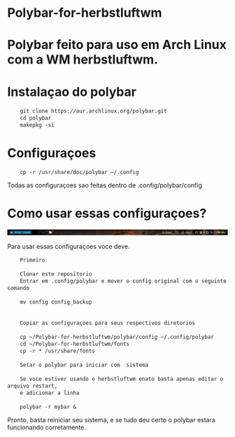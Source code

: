 # Polybar-for-herbstluftwm

# Polybar feito para uso em Arch Linux com a WM herbstluftwm.

# Instalaçao do polybar

		git clone https://aur.archlinux.org/polybar.git
		cd polybar
		makepkg -si

# Configuraçoes

		cp -r /usr/share/doc/polybar ~/.config

Todas as configuraçoes sao feitas dentro de .config/polybar/config

# Como usar essas configuraçoes?

![alt text](https://github.com/cesare-diego/Polybar-for-herbstluftwm/blob/master/Examples/example_polybar.png)

Para usar essas configuraçoes voce deve.

		Primeiro

		Clonar este repositorio
		Entrar em .config/polybar e mover o config original com o seguinte comando

		mv config config_backup


		Copiar as configuraçoes para seus respectivos diretorios

		cp ~/Polybar-for-herbstluftwm/polybar/config ~/.config/polybar
		cd ~/Polybar-for-herbstluftwm/fonts
		cp -r * /usr/share/fonts

		Setar o polybar para iniciar com  sistema

		Se voce estiver usando o herbstluftwm enato basta apenas editar o arquivo restart,
		e adicionar a linha 

		polybar -r mybar &

Pronto, basta reiniciar seu sistema, e se tudo deu certo o polybar estara funcionando corretamente.


